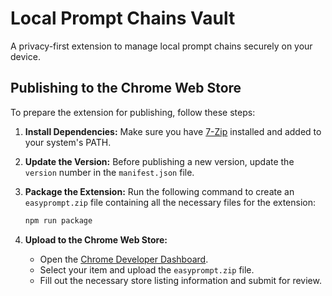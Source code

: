 # Local Prompt Chains Vault
A privacy-first extension to manage local prompt chains securely on your device.

## Publishing to the Chrome Web Store

To prepare the extension for publishing, follow these steps:

1.  **Install Dependencies:**
    Make sure you have [7-Zip](https://www.7-zip.org/download.html) installed and added to your system's PATH.

2.  **Update the Version:**
    Before publishing a new version, update the `version` number in the `manifest.json` file.

3.  **Package the Extension:**
    Run the following command to create an `easyprompt.zip` file containing all the necessary files for the extension:

    ```bash
    npm run package
    ```

4.  **Upload to the Chrome Web Store:**
    - Open the [Chrome Developer Dashboard](https://chrome.google.com/webstore/developer/dashboard).
    - Select your item and upload the `easyprompt.zip` file.
    - Fill out the necessary store listing information and submit for review.
